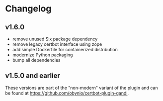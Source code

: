 # Changelog

## v1.6.0

* remove unused Six package dependency
* remove legacy certbot interface using zope
* add simple Dockerfile for containerized distribution
* modernize Python packaging
* bump all dependencies

## v1.5.0 and earlier

These versions are part of the "non-modern" variant of the plugin and can be found at https://github.com/obynio/certbot-plugin-gandi.
